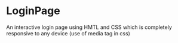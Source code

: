 # LoginPage
An interactive login page using HMTL and CSS which is completely responsive to any device (use of media tag in css)
